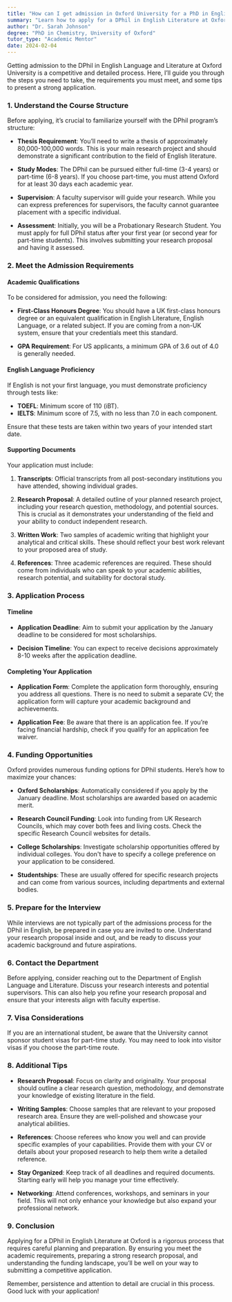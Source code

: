 ```yaml
---
title: "How can I get admission in Oxford University for a PhD in English literature?"
summary: "Learn how to apply for a DPhil in English Literature at Oxford University with essential steps, requirements, and tips for a strong application."
author: "Dr. Sarah Johnson"
degree: "PhD in Chemistry, University of Oxford"
tutor_type: "Academic Mentor"
date: 2024-02-04
---
```


Getting admission to the DPhil in English Language and Literature at Oxford University is a competitive and detailed process. Here, I’ll guide you through the steps you need to take, the requirements you must meet, and some tips to present a strong application.

### 1. Understand the Course Structure

Before applying, it’s crucial to familiarize yourself with the DPhil program’s structure:

- **Thesis Requirement**: You’ll need to write a thesis of approximately 80,000-100,000 words. This is your main research project and should demonstrate a significant contribution to the field of English literature.

- **Study Modes**: The DPhil can be pursued either full-time (3-4 years) or part-time (6-8 years). If you choose part-time, you must attend Oxford for at least 30 days each academic year.

- **Supervision**: A faculty supervisor will guide your research. While you can express preferences for supervisors, the faculty cannot guarantee placement with a specific individual.

- **Assessment**: Initially, you will be a Probationary Research Student. You must apply for full DPhil status after your first year (or second year for part-time students). This involves submitting your research proposal and having it assessed.

### 2. Meet the Admission Requirements

#### Academic Qualifications

To be considered for admission, you need the following:

- **First-Class Honours Degree**: You should have a UK first-class honours degree or an equivalent qualification in English Literature, English Language, or a related subject. If you are coming from a non-UK system, ensure that your credentials meet this standard.
  
- **GPA Requirement**: For US applicants, a minimum GPA of 3.6 out of 4.0 is generally needed.

#### English Language Proficiency

If English is not your first language, you must demonstrate proficiency through tests like:

- **TOEFL**: Minimum score of 110 (iBT).
- **IELTS**: Minimum score of 7.5, with no less than 7.0 in each component.

Ensure that these tests are taken within two years of your intended start date.

#### Supporting Documents

Your application must include:

1. **Transcripts**: Official transcripts from all post-secondary institutions you have attended, showing individual grades.
  
2. **Research Proposal**: A detailed outline of your planned research project, including your research question, methodology, and potential sources. This is crucial as it demonstrates your understanding of the field and your ability to conduct independent research.

3. **Written Work**: Two samples of academic writing that highlight your analytical and critical skills. These should reflect your best work relevant to your proposed area of study.

4. **References**: Three academic references are required. These should come from individuals who can speak to your academic abilities, research potential, and suitability for doctoral study.

### 3. Application Process

#### Timeline

- **Application Deadline**: Aim to submit your application by the January deadline to be considered for most scholarships. 

- **Decision Timeline**: You can expect to receive decisions approximately 8-10 weeks after the application deadline.

#### Completing Your Application

- **Application Form**: Complete the application form thoroughly, ensuring you address all questions. There is no need to submit a separate CV; the application form will capture your academic background and achievements.

- **Application Fee**: Be aware that there is an application fee. If you’re facing financial hardship, check if you qualify for an application fee waiver.

### 4. Funding Opportunities

Oxford provides numerous funding options for DPhil students. Here’s how to maximize your chances:

- **Oxford Scholarships**: Automatically considered if you apply by the January deadline. Most scholarships are awarded based on academic merit.

- **Research Council Funding**: Look into funding from UK Research Councils, which may cover both fees and living costs. Check the specific Research Council websites for details.

- **College Scholarships**: Investigate scholarship opportunities offered by individual colleges. You don't have to specify a college preference on your application to be considered.

- **Studentships**: These are usually offered for specific research projects and can come from various sources, including departments and external bodies.

### 5. Prepare for the Interview

While interviews are not typically part of the admissions process for the DPhil in English, be prepared in case you are invited to one. Understand your research proposal inside and out, and be ready to discuss your academic background and future aspirations.

### 6. Contact the Department

Before applying, consider reaching out to the Department of English Language and Literature. Discuss your research interests and potential supervisors. This can also help you refine your research proposal and ensure that your interests align with faculty expertise.

### 7. Visa Considerations

If you are an international student, be aware that the University cannot sponsor student visas for part-time study. You may need to look into visitor visas if you choose the part-time route.

### 8. Additional Tips

- **Research Proposal**: Focus on clarity and originality. Your proposal should outline a clear research question, methodology, and demonstrate your knowledge of existing literature in the field.

- **Writing Samples**: Choose samples that are relevant to your proposed research area. Ensure they are well-polished and showcase your analytical abilities.

- **References**: Choose referees who know you well and can provide specific examples of your capabilities. Provide them with your CV or details about your proposed research to help them write a detailed reference.

- **Stay Organized**: Keep track of all deadlines and required documents. Starting early will help you manage your time effectively.

- **Networking**: Attend conferences, workshops, and seminars in your field. This will not only enhance your knowledge but also expand your professional network.

### 9. Conclusion

Applying for a DPhil in English Literature at Oxford is a rigorous process that requires careful planning and preparation. By ensuring you meet the academic requirements, preparing a strong research proposal, and understanding the funding landscape, you’ll be well on your way to submitting a competitive application.

Remember, persistence and attention to detail are crucial in this process. Good luck with your application!
    